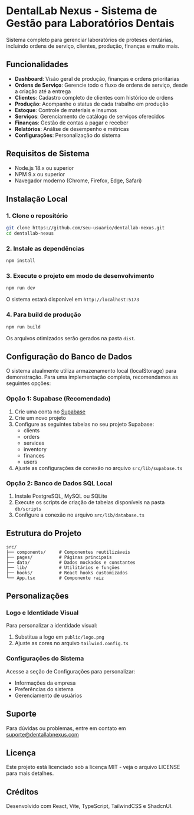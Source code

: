 
# DentalLab Nexus - Sistema de Gestão para Laboratórios Dentais

Sistema completo para gerenciar laboratórios de próteses dentárias, incluindo ordens de serviço, clientes, produção, finanças e muito mais.

## Funcionalidades

- **Dashboard**: Visão geral de produção, finanças e ordens prioritárias
- **Ordens de Serviço**: Gerencie todo o fluxo de ordens de serviço, desde a criação até a entrega
- **Clientes**: Cadastro completo de clientes com histórico de ordens
- **Produção**: Acompanhe o status de cada trabalho em produção
- **Estoque**: Controle de materiais e insumos
- **Serviços**: Gerenciamento de catálogo de serviços oferecidos
- **Finanças**: Gestão de contas a pagar e receber
- **Relatórios**: Análise de desempenho e métricas
- **Configurações**: Personalização do sistema

## Requisitos de Sistema

- Node.js 18.x ou superior
- NPM 9.x ou superior
- Navegador moderno (Chrome, Firefox, Edge, Safari)

## Instalação Local

### 1. Clone o repositório

```bash
git clone https://github.com/seu-usuario/dentallab-nexus.git
cd dentallab-nexus
```

### 2. Instale as dependências

```bash
npm install
```

### 3. Execute o projeto em modo de desenvolvimento

```bash
npm run dev
```

O sistema estará disponível em `http://localhost:5173`

### 4. Para build de produção

```bash
npm run build
```

Os arquivos otimizados serão gerados na pasta `dist`.

## Configuração do Banco de Dados

O sistema atualmente utiliza armazenamento local (localStorage) para demonstração. Para uma implementação completa, recomendamos as seguintes opções:

### Opção 1: Supabase (Recomendado)

1. Crie uma conta no [Supabase](https://supabase.com/)
2. Crie um novo projeto
3. Configure as seguintes tabelas no seu projeto Supabase:
   - clients
   - orders
   - services
   - inventory
   - finances
   - users
4. Ajuste as configurações de conexão no arquivo `src/lib/supabase.ts`

### Opção 2: Banco de Dados SQL Local

1. Instale PostgreSQL, MySQL ou SQLite
2. Execute os scripts de criação de tabelas disponíveis na pasta `db/scripts`
3. Configure a conexão no arquivo `src/lib/database.ts`

## Estrutura do Projeto

```
src/
├── components/     # Componentes reutilizáveis
├── pages/          # Páginas principais
├── data/           # Dados mockados e constantes
├── lib/            # Utilitários e funções
├── hooks/          # React hooks customizados
└── App.tsx         # Componente raiz
```

## Personalizações

### Logo e Identidade Visual

Para personalizar a identidade visual:

1. Substitua a logo em `public/logo.png`
2. Ajuste as cores no arquivo `tailwind.config.ts`

### Configurações do Sistema

Acesse a seção de Configurações para personalizar:

- Informações da empresa
- Preferências do sistema
- Gerenciamento de usuários

## Suporte

Para dúvidas ou problemas, entre em contato em suporte@dentallabnexus.com

## Licença

Este projeto está licenciado sob a licença MIT - veja o arquivo LICENSE para mais detalhes.

## Créditos

Desenvolvido com React, Vite, TypeScript, TailwindCSS e ShadcnUI.
